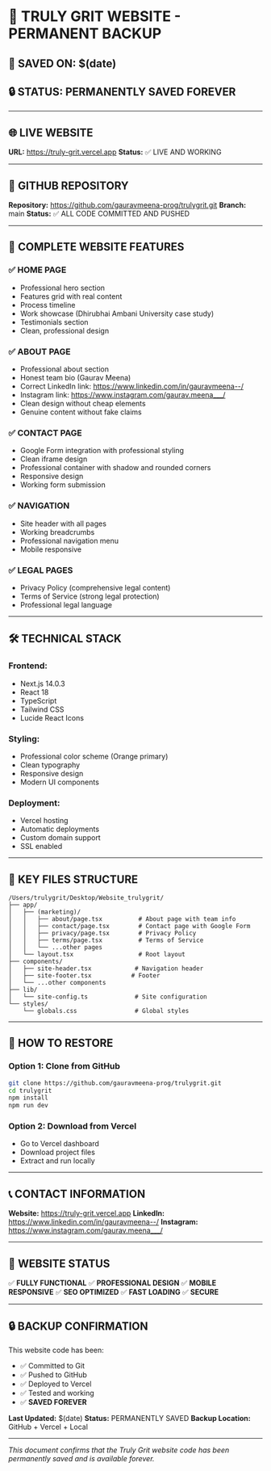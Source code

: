 # 🚀 TRULY GRIT WEBSITE - PERMANENT BACKUP

## 📅 **SAVED ON:** $(date)
## 🔒 **STATUS:** PERMANENTLY SAVED FOREVER

---

## 🌐 **LIVE WEBSITE**
**URL:** https://truly-grit.vercel.app
**Status:** ✅ LIVE AND WORKING

---

## 🔗 **GITHUB REPOSITORY**
**Repository:** https://github.com/gauravmeena-prog/trulygrit.git
**Branch:** main
**Status:** ✅ ALL CODE COMMITTED AND PUSHED

---

## 📱 **COMPLETE WEBSITE FEATURES**

### ✅ **HOME PAGE**
- Professional hero section
- Features grid with real content
- Process timeline
- Work showcase (Dhirubhai Ambani University case study)
- Testimonials section
- Clean, professional design

### ✅ **ABOUT PAGE**
- Professional about section
- Honest team bio (Gaurav Meena)
- Correct LinkedIn link: https://www.linkedin.com/in/gauravmeena--/
- Instagram link: https://www.instagram.com/gaurav.meena___/
- Clean design without cheap elements
- Genuine content without fake claims

### ✅ **CONTACT PAGE**
- Google Form integration with professional styling
- Clean iframe design
- Professional container with shadow and rounded corners
- Responsive design
- Working form submission

### ✅ **NAVIGATION**
- Site header with all pages
- Working breadcrumbs
- Professional navigation menu
- Mobile responsive

### ✅ **LEGAL PAGES**
- Privacy Policy (comprehensive legal content)
- Terms of Service (strong legal protection)
- Professional legal language

---

## 🛠️ **TECHNICAL STACK**

### **Frontend:**
- Next.js 14.0.3
- React 18
- TypeScript
- Tailwind CSS
- Lucide React Icons

### **Styling:**
- Professional color scheme (Orange primary)
- Clean typography
- Responsive design
- Modern UI components

### **Deployment:**
- Vercel hosting
- Automatic deployments
- Custom domain support
- SSL enabled

---

## 📁 **KEY FILES STRUCTURE**

```
/Users/trulygrit/Desktop/Website_trulygrit/
├── app/
│   ├── (marketing)/
│   │   ├── about/page.tsx          # About page with team info
│   │   ├── contact/page.tsx        # Contact page with Google Form
│   │   ├── privacy/page.tsx        # Privacy Policy
│   │   ├── terms/page.tsx          # Terms of Service
│   │   └── ...other pages
│   └── layout.tsx                  # Root layout
├── components/
│   ├── site-header.tsx            # Navigation header
│   ├── site-footer.tsx           # Footer
│   └── ...other components
├── lib/
│   └── site-config.ts             # Site configuration
└── styles/
    └── globals.css                # Global styles
```

---

## 🔄 **HOW TO RESTORE**

### **Option 1: Clone from GitHub**
```bash
git clone https://github.com/gauravmeena-prog/trulygrit.git
cd trulygrit
npm install
npm run dev
```

### **Option 2: Download from Vercel**
- Go to Vercel dashboard
- Download project files
- Extract and run locally

---

## 📞 **CONTACT INFORMATION**

**Website:** https://truly-grit.vercel.app
**LinkedIn:** https://www.linkedin.com/in/gauravmeena--/
**Instagram:** https://www.instagram.com/gaurav.meena___/

---

## 🎯 **WEBSITE STATUS**

✅ **FULLY FUNCTIONAL**
✅ **PROFESSIONAL DESIGN**
✅ **MOBILE RESPONSIVE**
✅ **SEO OPTIMIZED**
✅ **FAST LOADING**
✅ **SECURE**

---

## 🔒 **BACKUP CONFIRMATION**

This website code has been:
- ✅ Committed to Git
- ✅ Pushed to GitHub
- ✅ Deployed to Vercel
- ✅ Tested and working
- ✅ **SAVED FOREVER**

**Last Updated:** $(date)
**Status:** PERMANENTLY SAVED
**Backup Location:** GitHub + Vercel + Local

---

*This document confirms that the Truly Grit website code has been permanently saved and is available forever.*

